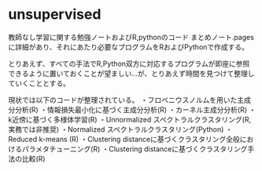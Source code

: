 # unsupervised
教師なし学習に関する勉強ノートおよびR,pythonのコード
まとめノート.pagesに詳細があり、それにあたり必要なプログラムをRおよびPythonで作成する。

とりあえず、すべての手法でR,Python双方に対応するプログラムが即座に参照できるように置いておくことが望ましい...が、とりあえず時間を見つけて整理していくこととする。

現状では以下のコードが整理されている。
・フロベニウスノルムを用いた主成分分析(R)
・情報損失最小化に基づく主成分分析(R)
・カーネル主成分分析(R)
・k近傍に基づく多様体学習(R)
・Unnormalized スペクトラルクラスタリング(R,実務では非推奨)
・Normalized スペクトラルクラスタリング(Python)
・Reduced k-means (R)
・Clustering distanceに基づくクラスタリング全般におけるパラメタチューニング(R)
・Clustering distanceに基づくクラスタリング手法の比較(R)

